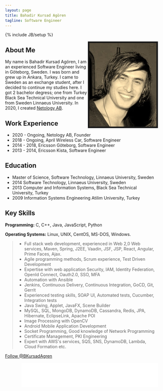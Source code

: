 ```yaml
---
layout: page
title: Bahadir Kursad Agören 
tagline: Software Engineer
---
```

{% include JB/setup %}


<img style="float: right" border="5" src="/assets/foto.jpg" />


## About Me

My name is Bahadir Kursad Agören, I am an experienced Software Engineer living in Göteborg, Sweden. I was born and grew up in Ankara, Turkey. I came to Sweden as an
exchange student, after I decided to continue my studies here. I got 2 bachelor degress; one from Turkey Black Sea Technical University and one from Sweden Linnaeus University.
In 2020, I created <a href="https://www.netologyab.se">Netology AB</a>.



## Work Experience
+ 2020 - Ongoing, Netology AB, Founder
+ 2018 - Ongoing, April Wireless Car, Software Engineer
+ 2014 - 2018,  Ericsson Göteborg, Software Engineer
+ 2013 - 2014, Ericsson Kista, Software Engineer


## Education

+ Master of Science, Software Technology, Linnaeus University, Sweden
+ 2014 Software Technology, Linnaeus University, Sweden
+ 2013 Computer and Information Systems, Black Sea Technical University, Turkey
+ 2009 Information Systems Engineering Atilim University, Turkey
  

## Key Skills

__Programming:__ C, C++, Java, JavaScript, Python

__Operating Systems:__ Linux, UNIX, CentOS, MS-DOS, Windows.

> + Full stack web development, experienced in Web 2,0 Web services, Maven, Spring, J2EE, Vaadin, JSF,  JSP, React, Angular, Prime Faces, Ajax.
> + Agile programming methods, Scrum experience, Test Driven Development
> + Expertise with web application Security, IAM, Identity Federation, OpenId Connect, Oauth2.0, SSO, MFA
> + Automation with Ansible
> + Jenkins, Continuous Delivery, Continuous Integration, GoCD, Git, Gerrit
> + Experienced testing skills, SOAP UI, Automated tests, Cucumber, Integration tests
> + Java Swing, Applet, JavaFX, Scene Builder
> + MySQL, SQL, MongoDB, DynamoDB, Cassandra, Redis, JPA, Hibernate, EclipseLink, Apache POI
> + Image Processing with OpenCV
> + Android Mobile Application Development
> + Socket Programming, Good knowledge of Network Programming
> + Certificate Management, PKI Engineering
> + Expert with AWS's services, SQS, SNS, DynamoDB, Lambda, Cloud Formation etc.  

<div>
  
<a href="https://twitter.com/BKursadAgren" class="twitter-follow-button" data-show-count="false" 
horizontal-align="right">Follow @BKursadAgren</a> 

<script>!function(d,s,id){var js,fjs=d.getElementsByTagName(s)[0],p=/^http:/.test(d.location)?'http':'https';if(!d.getElementById(id)){js=d.createElement(s);js.id=id;js.src=p+'://platform.twitter.com/widgets.js';fjs.parentNode.insertBefore(js,fjs);}}(document, 'script', 'twitter-wjs');</script>

<iframe src="//www.facebook.com/plugins/follow?href=https%3A%2F%2Fwww.facebook.com%2Fb.kursad&amp;layout=standard&amp;show_faces=true&amp;colorscheme=light&amp;width=450&amp;height=80" scrolling="no" frameborder="0" style="border:none; overflow:hidden; width:450px; height:80px;" align="right" allowTransparency="true"></iframe>

</div>

